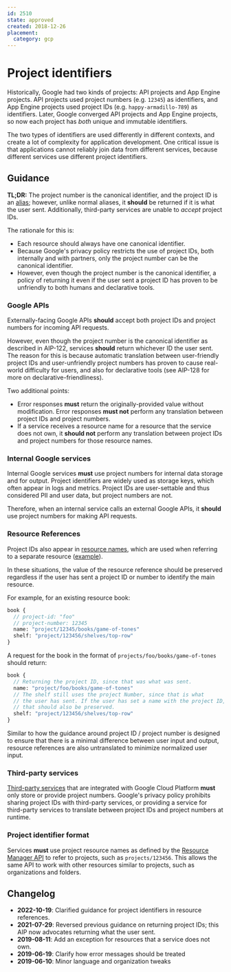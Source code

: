 ```yaml
---
id: 2510
state: approved
created: 2018-12-26
placement:
  category: gcp
---
```


# Project identifiers

Historically, Google had two kinds of projects: API projects and App Engine
projects. API projects used project numbers (e.g. `12345`) as identifiers, and
App Engine projects used project IDs (e.g. `happy-armadillo-789`) as
identifiers. Later, Google converged API projects and App Engine projects, so
now each project has _both_ unique and immutable identifiers.

The two types of identifiers are used differently in different contexts, and
create a lot of complexity for application development. One critical issue is
that applications cannot reliably join data from different services, because
different services use different project identifiers.

## Guidance

**TL;DR:** The project number is the canonical identifier, and the project ID
is an [alias][]; however, unlike normal aliases, it **should** be returned if it
is what the user sent. Additionally, third-party services are unable to
_accept_ project IDs.

The rationale for this is:

- Each resource should always have one canonical identifier.
- Because Google's privacy policy restricts the use of project IDs, both
  internally and with partners, only the project number can be the canonical
  identifier.
- However, even though the project number is the canonical identifier, a policy
  of returning it even if the user sent a project ID has proven to be
  unfriendly to both humans and declarative tools.

### Google APIs

Externally-facing Google APIs **should** accept both project IDs and project
numbers for incoming API requests.

However, even though the project number is the canonical identifier as
described in AIP-122, services **should** return whichever ID the user sent.
The reason for this is because automatic translation between user-friendly
project IDs and user-unfriendly project numbers has proven to cause real-world
difficulty for users, and also for declarative tools (see AIP-128 for more on
declarative-friendliness).

Two additional points:

- Error responses **must** return the originally-provided value without
  modification. Error responses **must not** perform any translation between
  project IDs and project numbers.
- If a service receives a resource name for a resource that the service does
  not own, it **should not** perform any translation between project IDs and
  project numbers for those resource names.

### Internal Google services

Internal Google services **must** use project numbers for internal data storage
and for output. Project identifiers are widely used as storage keys, which
often appear in logs and metrics. Project IDs are user-settable and thus
considered PII and user data, but project numbers are not.

Therefore, when an internal service calls an external Google APIs, it
**should** use project numbers for making API requests.

### Resource References

Project IDs also appear in [resource names][], which are used
when referring to a separate resource ([example][]).

In these situations, the value of the resource reference should be preserved
regardless if the user has sent a project ID or number to identify the main
resource.

For example, for an existing resource book:

```proto
book {
  // project-id: "foo"
  // project-number: 12345
  name: "project/12345/books/game-of-tones"
  shelf: "project/123456/shelves/top-row"
}
```

A request for the book in the format of `projects/foo/books/game-of-tones`
should return:

```proto
book {
  // Returning the project ID, since that was what was sent.
  name: "project/foo/books/game-of-tones"
  // The shelf still uses the project Number, since that is what
  // the user has sent. If the user has set a name with the project ID,
  // that should also be preserved.
  shelf: "project/123456/shelves/top-row"
}
```

Similar to how the guidance around project ID / project number is designed
to ensure that there is a minimal difference between user input and output,
resource references are also untranslated to minimize normalized user input.

[resource names]: ./0122.md
[example]: ./0122.md#fields-representing-another-resource
### Third-party services

[Third-party services](https://cloud.google.com/marketplace) that are
integrated with Google Cloud Platform **must** only store or provide project
numbers. Google's privacy policy prohibits sharing project IDs with third-party
services, or providing a service for third-party services to translate between
project IDs and project numbers at runtime.

### Project identifier format

Services **must** use project resource names as defined by the [Resource
Manager API][] to refer to projects, such as `projects/123456`. This allows the
same API to work with other resources similar to projects, such as
organizations and folders.

[alias]: ../0122.md#resource-id-aliases
[resource manager api]: https://cloud.google.com/resource-manager/

## Changelog

- **2022-10-19**: Clarified guidance for project identifiers in resource references.
- **2021-07-29**: Reversed previous guidance on returning project IDs; this AIP
  now advocates returning what the user sent.
- **2019-08-11**: Add an exception for resources that a service does not own.
- **2019-06-19**: Clarify how error messages should be treated
- **2019-06-10**: Minor language and organization tweaks

